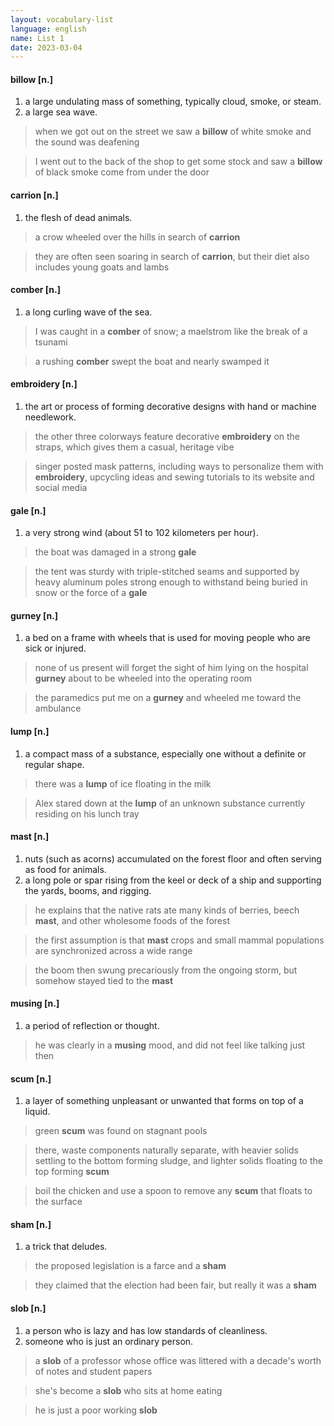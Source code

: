 ```yaml
---
layout: vocabulary-list
language: english
name: List 1
date: 2023-03-04
---
```


#### billow [n.]

1. a large undulating mass of something, typically cloud, smoke, or steam.
2. a large sea wave.

> when we got out on the street we saw a **billow** of white smoke and the sound was deafening

> I went out to the back of the shop to get some stock and saw a **billow** of black smoke come from under the door


#### carrion [n.]

1. the flesh of dead animals.

> a crow wheeled over the hills in search of **carrion**

> they are often seen soaring in search of **carrion**, but their diet also includes young goats and lambs


#### comber [n.]

1. a long curling wave of the sea.

> I was caught in a **comber** of snow; a maelstrom like the break of a tsunami

> a rushing **comber** swept the boat and nearly swamped it


#### embroidery [n.]

1. the art or process of forming decorative designs with hand or machine needlework.

> the other three colorways feature decorative **embroidery** on the straps, which gives them a casual, heritage vibe

> singer posted mask patterns, including ways to personalize them with **embroidery**, upcycling ideas and sewing tutorials to its website and social media


#### gale [n.]

1. a very strong wind (about 51 to 102 kilometers per hour).

> the boat was damaged in a strong **gale**

> the tent was sturdy with triple-stitched seams and supported by heavy aluminum poles strong enough to withstand being buried in snow or the force of a **gale**


#### gurney [n.]

1. a bed on a frame with wheels that is used for moving people who are sick or injured.

> none of us present will forget the sight of him lying on the hospital **gurney** about to be wheeled into the operating room

> the paramedics put me on a **gurney** and wheeled me toward the ambulance


#### lump [n.]

1. a compact mass of a substance, especially one without a definite or regular shape.

> there was a **lump** of ice floating in the milk

> Alex stared down at the **lump** of an unknown substance currently residing on his lunch tray


#### mast [n.]

1. nuts (such as acorns) accumulated on the forest floor and often serving as food for animals.
2. a long pole or spar rising from the keel or deck of a ship and supporting the yards, booms, and rigging.

> he explains that the native rats ate many kinds of berries, beech **mast**, and other wholesome foods of the forest

> the first assumption is that **mast** crops and small mammal populations are synchronized across a wide range

> the boom then swung precariously from the ongoing storm, but somehow stayed tied to the **mast**


#### musing [n.]

1. a period of reflection or thought.

> he was clearly in a **musing** mood, and did not feel like talking just then


#### scum [n.]

1. a layer of something unpleasant or unwanted that forms on top of a liquid.

> green **scum** was found on stagnant pools

> there, waste components naturally separate, with heavier solids settling to the bottom forming sludge, and lighter solids floating to the top forming **scum**

> boil the chicken and use a spoon to remove any **scum** that floats to the surface


#### sham [n.]

1. a trick that deludes.

> the proposed legislation is a farce and a **sham**

> they claimed that the election had been fair, but really it was a **sham**


#### slob [n.]

1. a person who is lazy and has low standards of cleanliness.
2. someone who is just an ordinary person.

> a **slob** of a professor whose office was littered with a decade's worth of notes and student papers

> she's become a **slob** who sits at home eating

> he is just a poor working **slob**


